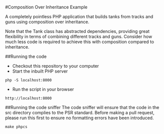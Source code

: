 #Composition Over Inheritance Example

A completely pointless PHP application that builds tanks from tracks and guns using composition over inheritance.

Note that the Tank class has abstracted dependencies, providing great flexibility in terms of combining different tracks and guns. Consider how much less code is required to achieve this with composition compared to inheritance.

##Running the code
- Checkout this repository to your computer
- Start the inbuilt PHP server
```
php -S localhost:8000
```
- Run the script in your browser
```
http://localhost:8000
```

##Running the code sniffer
The code sniffer will ensure that the code in the src directory complies to the PSR standard. Before making a pull request, please run this first to ensure no formatting errors have been introduced.
```
make phpcs
```